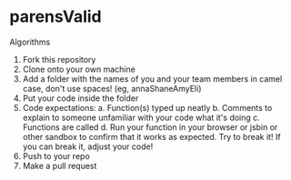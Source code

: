 # parensValid
Algorithms

1. Fork this repository
2. Clone onto your own machine
3. Add a folder with the names of you and your team members in camel case, don't use spaces! (eg, annaShaneAmyEli)
4. Put your code inside the folder
5. Code expectations:
    a. Function(s) typed up neatly
    b. Comments to explain to someone unfamiliar with your code what it's doing
    c. Functions are called
    d. Run your function in your browser or jsbin or other sandbox to confirm that it works as expected. Try to break it! If you can break it, adjust your code! 
6. Push to your repo
7. Make a pull request

